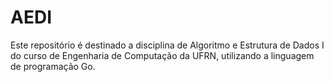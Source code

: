 # AEDI
Este repositório é destinado a disciplina de Algoritmo e Estrutura de Dados I do curso de Engenharia de Computação da UFRN, utilizando a linguagem de programação Go.
